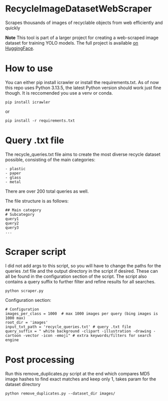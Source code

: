 # RecycleImageDatasetWebScraper
Scrapes thousands of images of recyclable objects from web efficiently and quickly

**Note**
This tool is part of a larger project for creating a web-scraped image dataset for training YOLO models. The full project is available [on HuggingFace](https://huggingface.co/datasets/lreal/BingRecycle40k).

# How to use
You can either pip install icrawler or install the requirements.txt. As of now this repo uses Python 3.13.5, the latest Python version should work just fine though. It is reccomended you use a venv or conda.

```
pip install icrawler
```
or
```
pip install -r requirements.txt
```

# Query .txt file
The recycle_queries.txt file aims to create the most diverse recycle dataset possible, consisting of the main categories:
```
- plastic
- paper
- glass
- metal
```
There are over 200 total queries as well.

The file structure is as follows:
```
## Main category
# Subcategory
query1
query2
query3
...
```

# Scraper script
I did not add args to this script, so you will have to change the paths for the queries .txt file and the output directory in the script if desired. These can all be found in the configuration section of the script. The script also contains a query suffix to further filter and refine results for all searches.
```
python scraper.py
```

Configuration section:
```
# Configuration
images_per_class = 1000  # max 1000 images per query (bing images is 1000 max)
root_dir = 'images'
input_txt_path = 'recycle_queries.txt' # query .txt file
query_suffix = " white background -clipart -illustration -drawing -cartoon -vector -icon -emoji" # extra keywords/filters for search engine
```

# Post processing
Run this remove_duplicates.py script at the end which compares MD5 image hashes to find exact matches and keep only 1, takes param for the dataset directory
```
python remove_duplicates.py --dataset_dir images/
```
